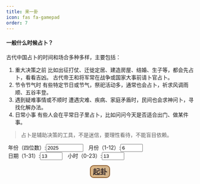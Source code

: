 ```yaml
---
title: 来一卦
icon: fas fa-gamepad
order: 7
---
```

#### 一般什么时候占卜？

古代中国占卜的时间和场合多种多样，主要包括：
1. 重大决策之前
比如出征打仗、迁徙定居、建造房屋、结婚、生子等，都会先占卜，看看吉凶。
古代帝王和将军常在战争或国家大事前请卜官占卜。
2. 节令节气时
有些特定节日或节气，祭祀活动多，通常也会占卜，祈求风调雨顺、五谷丰登。
3. 遇到疑难事情或不顺时
遭遇灾难、疾病、家庭矛盾时，民间也会求神问卜，寻找化解办法。
4. 日常小事
有些人会在平常日子里占卜，比如问问今天是否适合出门、做某件事。

> 占卜是辅助决策的工具，不是迷信，要理性看待，不能盲目依赖。

<html lang="zh-CN">
<head>
  <meta charset="UTF-8" />
  <meta name="viewport" content="width=device-width, initial-scale=1" />
  <title>梅花易数起卦</title>
  <style>
    body {
      /*background: #fdf5e6; */
      /* 仿旧宣纸背景色 */
     /* color: #3a2e1b;             !* 古铜色文字 *!
      font-family: "KaiTi","STKaiti","楷体","Serif";
      color: #3b2f2f;
      padding: 20px;
      max-width: 800px;
      margin: auto;
      border: 8px double #bfa;
      border-radius: 15px;
      box-shadow: 0 0 20px rgba(0,0,0,0.3);*/
    }

    h1, h2 {
      font-family: "宋体", "SimSun", serif;
      text-shadow: 1px 1px 2px #fff;
      color: #6b4f3b;
    }

    button {
      background: linear-gradient(to right, #deb887, #d2b48c);
      color: #3b2f2f;
      border: 2px solid #8b5a2b;
      font-weight: bold;
      font-size: 1.2rem;
      border-radius: 10px;
      transition: all 0.3s ease;
    }

    button:hover {
      background-color: #f0e68c;
      transform: scale(1.05);
    }

    .result {
      background: rgba(255, 255, 245, 0.9);
      padding: 20px;
      border: 1px solid #bfa;
      border-radius: 10px;
      margin-top: 30px;
      animation: fadeIn 1.5s ease-in;
    }

    @keyframes fadeIn {
      from { opacity: 1; transform: translateY(30px); }
      to { opacity: 1; transform: translateY(0); }
    }
  </style>
</head>
<body>
<div id="hexagram">
  <!-- 六爻占卜线 will be injected here -->
</div>
<form id="form">
  <label style="margin:5px;">年份（四位数）:<input type="number" id="year" min="1900" max="2100" value="2025" style="width: 100px;" required></label>
  <label style="margin:5px;">月份（1-12）:<input type="number" id="month" min="1" max="12" value="6" style="width: 60px;" required></label><br>
  <label style="margin:5px;">日期（1-31）:<input type="number" id="day" min="1" max="31" value="13" style="width: 60px;" required></label>
  <label style="margin:5px;">小时（0-23）:<input type="number" id="hour" min="0" max="23" value="13" style="width: 60px;" required></label><br>
  <p style="text-align: center;"><button type="submit">起卦</button></p>
</form>

<div class="result" id="result" style="display:none;">
  <h2>起卦结果</h2>
  <p>上卦：<span class="hexagram" id="upperHex"></span></p>
  <p>下卦：<span class="hexagram" id="lowerHex"></span></p>
  <p>主卦名称：<span class="hexagram" id="mainHex"></span></p>
  <p>动爻：第 <span id="movingYao"></span> 爻</p>
  <p>动爻爻辞：<span id="yaoText"></span></p>
  <p>变卦名称：<span class="hexagram" id="changedHex"></span></p>
  <p>变卦卦辞：<span id="changedText"></span></p>
  <div class="explanation" id="explanation"></div>
</div>

<script>
  // 八卦编号 1~8 对应名称和符号（乾=1，坤=2，震=3，巽=4，坎=5，离=6，艮=7，兑=8）
  const bagua = {
    1: {name:"乾", symbol:"☰"},
    2: {name:"坤", symbol:"☷"},
    3: {name:"震", symbol:"☳"},
    4: {name:"巽", symbol:"☴"},
    5: {name:"坎", symbol:"☵"},
    6: {name:"离", symbol:"☲"},
    7: {name:"艮", symbol:"☶"},
    8: {name:"兑", symbol:"☱"}
  };

    const hexagramsStructure = {
      // 乾为天
      1: [1,1,1,1,1,1],
      // 坤为地
      2: [0,0,0,0,0,0],
      // 水雷屯
      3: [0,0,1,1,0,1],
      // 山水蒙
      4: [1,0,0,0,1,0],
      // 水天需
      5: [0,1,1,1,1,0],
      // 天水讼
      6: [1,1,1,0,1,0],
      // 地水师
      7: [0,0,0,0,1,0],
      // 水地比
      8: [0,1,0,0,0,1],
      // 风天小畜
      9: [1,0,1,1,1,1],
      // 天泽履
      10: [1,1,1,1,0,1],
      // 地天泰
      11: [0,0,0,1,1,1],
      // 天地否
      12: [1,1,1,0,0,0],
      // 天火同人
      13: [1,1,1,1,0,0],
      // 火天大有
      14: [1,0,1,1,1,1],
      // 地山谦
      15: [0,0,0,1,0,1],
      // 雷地豫
      16: [1,0,0,0,0,0],
      // 泽雷随
      17: [1,0,0,1,0,1],
      // 山风蛊
      18: [1,0,0,0,1,1],
      // 地泽临
      19: [0,0,0,1,1,0],
      // 风地观
      20: [1,0,0,0,0,1],
      // 火雷噬嗑
      21: [1,0,1,1,0,1],
      // 山火贲
      22: [1,0,1,1,1,0],
      // 山地剥
      23: [1,1,1,0,0,0],
      // 地雷复
      24: [0,0,0,0,0,1],
      // 天雷无妄
      25: [1,1,1,0,0,1],
      // 山天大畜
      26: [1,0,0,1,1,1],
      // 山雷颐
      27: [1,0,0,1,0,1],
      // 泽风大过
      28: [1,0,0,0,1,0],
      // 坎为水
      29: [0,1,0,0,1,0],
      // 离为火
      30: [1,0,1,1,0,1],
      // 泽山咸
      31: [1,0,0,1,0,0],
      // 雷风恒
      32: [1,0,0,0,1,1],
      // 天山遁
      33: [1,1,1,1,0,0],
      // 雷天大壮
      34: [1,0,0,1,1,1],
      // 火地晋
      35: [1,0,1,0,0,0],
      // 地火明夷
      36: [0,0,1,0,1,0],
      // 风火家人
      37: [1,0,1,0,1,1],
      // 火泽睽
      38: [1,0,1,1,0,0],
      // 水山蹇
      39: [0,1,0,1,0,1],
      // 雷水解
      40: [1,0,0,0,1,0],
      // 山泽通气
      41: [1,0,0,1,1,0],
      // 风雷益
      42: [1,0,0,0,0,1],
      // 泽天夬
      43: [1,0,1,1,1,1],
      // 天风姤
      44: [1,1,1,1,0,0],
      // 泽地萃
      45: [1,0,0,0,0,0],
      // 地风升
      46: [0,0,0,0,1,0],
      // 泽水困
      47: [1,0,0,0,1,0],
      // 水风井
      48: [0,1,0,0,0,1],
      // 泽火革
      49: [1,0,1,1,0,0],
      // 火风鼎
      50: [1,0,0,0,1,1],
      // 震为雷
      51: [1,0,0,0,0,0],
      // 艮为山
      52: [1,1,1,1,1,1],
      // 风山渐
      53: [1,0,0,1,0,1],
      // 雷泽归妹
      54: [1,0,0,0,1,0],
      // 火雷丰
      55: [1,0,1,0,0,1],
      // 火山旅
      56: [1,0,1,1,0,0],
      // 风山巽
      57: [1,0,0,0,0,1],
      // 兑为泽
      58: [1,0,0,1,0,0],
      // 风水涣
      59: [1,0,0,0,1,0],
      // 水泽节
      60: [0,1,0,0,1,0],
      // 风泽中孚
      61: [1,0,0,0,1,0],
      // 雷山小过
      62: [1,0,0,1,0,0],
      // 水火既济
      63: [0,1,0,1,1,0],
      // 火水未济
      64: [1,0,1,0,0,1]
    };

  // 64卦顺序（序号1-64）名称及简述
  // 序号从1开始，对应《易经》六十四卦序号
  const hexagrams64 = [
    null, // 补占位，序号从1开始
    {name:"乾", text:"元亨利贞，君子健而行，万物皆顺。"},
    {name:"坤", text:"厚德载物，君子有容，万物得安。"},
    {name:"屯", text:"云雷屯，难始也，慎始慎终。"},
    {name:"蒙", text:"山水蒙，启蒙也，求知求问。"},
    {name:"需", text:"云上于天，需也，等待时机。"},
    {name:"讼", text:"天水讼，争辩也，宜和解。"},
    {name:"师", text:"地水师，行师也，慎用兵。"},
    {name:"比", text:"水地比，亲比也，团结合作。"},
    {name:"小畜", text:"风天小畜，积小力也。"},
    {name:"履", text:"天泽履，慎行也。"},
    {name:"泰", text:"天地泰，通泰也，安顺之象。"},
    {name:"否", text:"天地否，闭塞也，小人得志。"},
    {name:"同人", text:"天火同人，群体合作。"},
    {name:"大有", text:"火天大有，富有成就。"},
    {name:"谦", text:"地山谦，谦虚有礼。"},
    {name:"豫", text:"雷地豫，快乐预备。"},
    {name:"随", text:"泽雷随，顺从之象。"},
    {name:"蛊", text:"山风蛊，腐败需革新。"},
    {name:"临", text:"泽地临，接近监督。"},
    {name:"观", text:"风地观，观察体察。"},
    {name:"噬嗑", text:"火雷噬嗑，咬合纠纷。"},
    {name:"贲", text:"山火贲，装饰美化。"},
    {name:"剥", text:"山地剥，剥落衰败。"},
    {name:"复", text:"地雷复，复始归元。"},
    {name:"无妄", text:"天地无妄，纯正无邪。"},
    {name:"大畜", text:"山天大畜，蓄积力量。"},
    {name:"颐", text:"山雷颐，养护身心。"},
    {name:"大过", text:"泽风大过，过度需戒。"},
    {name:"坎", text:"水泽节，陷入险境。"},
    {name:"离", text:"火泽睽，分离异志。"},
    {name:"咸", text:"泽山咸，感应相合。"},
    {name:"恒", text:"雷风恒，持久稳定。"},
    {name:"遁", text:"天山遁，隐退避世。"},
    {name:"大壮", text:"雷天大壮，力大有为。"},
    {name:"晋", text:"火地晋，进展升迁。"},
    {name:"明夷", text:"地火明夷，受伤隐忍。"},
    {name:"家人", text:"风火家人，和睦之家。"},
    {name:"睽", text:"火泽睽，异志分离。"},
    {name:"蹇", text:"水山蹇，困难阻滞。"},
    {name:"解", text:"雷水解，解脱困境。"},
    {name:"损", text:"山泽损，损益相济。"},
    {name:"益", text:"风雷益，利益助益。"},
    {name:"夬", text:"泽天夬，决断果断。"},
    {name:"姤", text:"天风姤，遇合之象。"},
    {name:"萃", text:"泽地萃，聚集群体。"},
    {name:"升", text:"地风升，上升发展。"},
    {name:"困", text:"泽水困，困境难行。"},
    {name:"井", text:"水风井，资源更新。"},
    {name:"革", text:"泽火革，革新变革。"},
    {name:"鼎", text:"火风鼎，稳定发展。"},
    {name:"震", text:"雷震，行动兴起。"},
    {name:"艮", text:"山艮，止息保持。"},
    {name:"渐", text:"风山渐，逐渐成长。"},
    {name:"归妹", text:"泽风归妹，嫁娶之象。"},
    {name:"丰", text:"雷火丰，丰富充实。"},
    {name:"旅", text:"火山旅，旅途变迁。"},
    {name:"巽", text:"风巽，柔顺渗透。"},
    {name:"兑", text:"泽兑，喜悦和乐。"},
    {name:"涣", text:"风水涣，分散散乱。"},
    {name:"节", text:"水泽节，限制节制。"},
    {name:"中孚", text:"风泽中孚，诚信感应。"},
    {name:"小过", text:"雷山小过，小有过失。"},
    {name:"既济", text:"水火既济，完成成功。"},
    {name:"未济", text:"火水未济，未完成。"}
  ];

  // 六爻爻辞简化版（只示例部分，详细可补充）
  // 格式：{卦序号: {爻序号: "爻辞"}}
  const yaoTexts = {
    1: { // 乾为天
      1: "潜龙勿用 —— 时机未至，应潜藏待时。",
      2: "见龙在田，利见大人 —— 初露锋芒，适合求贤或被重用。",
      3: "君子终日乾乾，夕惕若厉，无咎 —— 勤奋自律，虽有风险也无大害。",
      4: "或跃在渊，无咎 —— 进退自如，谨慎行事可保平安。",
      5: "飞龙在天，利见大人 —— 得势得位，宜施展才华。",
      6: "亢龙有悔 —— 盛极而衰，应知进退适度。"
    },
    2: { // 坤为地
      1: "履霜，坚冰至 —— 见微知著，防患于未然。",
      2: "直方大，不习无不利 —— 正直宽广，即使不懂也能成功。",
      3: "含章可贞，以时发也 —— 有才而不张扬，待时而动。",
      4: "括囊，无咎无誉 —— 谨言慎行，虽无功亦无过。",
      5: "黄裳元吉 —— 中庸谦和，最为吉祥。",
      6: "龙战于野，其血玄黄 —— 阴极生变，将起冲突。"
    },
    3: { // 屯
      1: "磐桓，利居贞，利建侯 —— 起步艰难，但利于坚守与用人。",
      2: "屯如邅如，乘马班如，匪寇婚媾 —— 犹豫不定，非敌即友。",
      3: "即鹿无虞，惟入林中 —— 冒险深入，需有引导。",
      4: "乘马班如，求婚媾；往吉，无不利 —— 行动果断，有利婚姻。",
      5: "屯其膏，小贞吉，大贞凶 —— 资源不足，小事可行。",
      6: "泣血涟如 —— 极度忧虑，处境堪忧。"
    },
    4: { // 蒙
      1: "发蒙，利用刑人，用说桎梏 —— 启蒙教育，需严明纪律。",
      2: "包蒙吉，纳妇吉，子克家 —— 包容启蒙者，家庭和睦。",
      3: "勿用取女，见金夫，不有躬 —— 诱惑当前，不可轻信。",
      4: "困蒙吝 —— 陷入困惑，需及时调整。",
      5: "童蒙吉 —— 虚心受教，前途光明。",
      6: "击蒙，不利为寇，利御寇 —— 严厉教导，宜守不宜攻。"
    },
    5: { // 需
      1: "需于郊，利用恒，无咎 —— 耐心等待，处事稳妥。",
      2: "需于沙，小有言，终吉 —— 略有争议，结果尚佳。",
      3: "需于泥，致寇至 —— 等待不慎，招来麻烦。",
      4: "需于血，出自穴 —— 陷入困境，需冷静脱身。",
      5: "酒食贞吉 —— 享乐适中，守正则吉。",
      6: "入于穴，有不速之客三人来，敬之终吉 —— 意外来访，恭敬应对。"
    },
    6: { // 讼
      1: "不永所事，小有言，终吉 —— 争讼短暂，虽有批评仍吉。",
      2: "不克讼，归而逋其邑人三百户，无眚 —— 败诉逃匿，影响不大。",
      3: "食旧德，贞厉，终吉 —— 依靠旧恩，虽险犹吉。",
      4: "不克讼，复即命渝，安贞吉 —— 知错能改，守正则吉。",
      5: "讼元吉 —— 公正胜诉，大吉。",
      6: "或锡之鞶带，终朝三褫之 —— 得宠不久，反复无常。"
    },
    7: { // 师
      1: "师出以律，否臧凶 —— 军令严明，否则失败。",
      2: "在师中吉，无咎，王三锡命 —— 统帅有道，受命掌权。",
      3: "师或舆尸，凶 —— 兵败载尸而归，大凶。",
      4: "左次无咎，未失常也 —— 退守安全，不失常理。",
      5: "田有禽，利执言，无咎 —— 正当征伐，无害。",
      6: "大君有命，开国承家，小人勿用 —— 赏罚分明，小人不得擅权。"
    },
    8: { // 比
      1: "有孚比之，无咎 —— 诚信结盟，无灾。",
      2: "比之自内，贞吉 —— 从内部团结，守正则吉。",
      3: "比之匪人 —— 误交损友，有害。",
      4: "外比之，贞吉 —— 对外亲善，守正则吉。",
      5: "显比，王用三驱，失前禽，邑人不诫吉 —— 公开亲近贤者，民众信任。",
      6: "比之无首，凶 —— 缺乏领导核心，关系混乱。"
    },
    9: { // 小畜
      1: "复自道，何其咎？吉 —— 回归正途，无害。",
      2: "牵复吉 —— 同行回归，皆吉。",
      3: "舆说辐，夫妻反目 —— 车轮脱落，家庭纷争。",
      4: "有孚血去惕出，无咎 —— 诚心化解危机，无害。",
      5: "有孚挛如，富以其邻 —— 诚信相待，共同富裕。",
      6: "既雨既处，尚德载。妇贞厉，月几望，君子征凶 —— 积蓄已满，不宜再进。"
    },
    10: { // 履
      1: "素履往，无咎 —— 纯朴前行，无害。",
      2: "履道坦坦，幽人贞吉 —— 道路平坦，静默者吉。",
      3: "眇能视，跛能履，履虎尾咥人，凶 —— 能力不足却冒进，危险。",
      4: "履虎尾，愬愬终吉 —— 临危谨慎，终得平安。",
      5: "夬履，贞厉 —— 果决行事，需警惕。",
      6: "视履考祥，其旋元吉 —— 回顾总结，圆满结局。"
    },
    11: { // 泰
      1: "拔茅茹，以其汇，征吉 —— 团结一致，利于行动。",
      2: "包荒，用冯河，不遐遗 —— 胸怀宽广，不遗漏远者。",
      3: "无平不陂，无往不复 —— 世事循环，盛极必衰。",
      4: "翩翩，不富以其邻 —— 外表光鲜，实则空虚。",
      5: "帝乙归妹，以祉元吉 —— 婚姻美满，福泽深厚。",
      6: "城复于隍，勿用师 —— 形势逆转，不可妄动。"
    },
    12: { // 否
      1: "拔茅茹，以其汇，贞吉 —— 团结一致，守正则吉。",
      2: "包承，小人吉，大人否 —— 小人得意，君子闭塞。",
      3: "包羞 —— 虽有才能，但处境尴尬。",
      4: "有命无咎，畴离祉 —— 听从天命，自有福报。",
      5: "休否，大人吉 —— 形势好转，君子得势。",
      6: "倾否，先否后喜 —— 形势彻底转变，由坏转好。"
    },
    13: { // 同人
      1: "同人于门，无咎 —— 广泛交友，无所偏私。",
      2: "同人于宗，吝 —— 只与同类交往，狭隘。",
      3: "伏戎于莽，升其高陵 —— 暗中设伏，伺机而动。",
      4: "乘其墉，弗克攻 —— 攻势受阻，难以突破。",
      5: "同人先号咷而后笑 —— 先苦后甜，终得成功。",
      6: "龙战于野，其血玄黄 —— 力争到底，两败俱伤。"
    },
    14: { // 大有
      1: "无交害，匪咎 —— 初期无往来，非过错。",
      2: "大车以载，有攸往 —— 才德兼备，任重道远。",
      3: "公用亨于天子 —— 有功受赏，地位尊崇。",
      4: "匪其彭，无咎 —— 不炫耀富贵，避免祸端。",
      5: "厥孚交如，威如 —— 诚信服众，威信立。",
      6: "自天祐之，吉无不利 —— 天命所归，大吉大利。"
    },
    15: { // 谦
      1: "谦谦君子，用涉大川 —— 谦逊有礼，可渡难关。",
      2: "鸣谦，贞吉 —— 名声在外，仍守正道。",
      3: "劳谦君子，有终 —— 辛勤工作，终获赞誉。",
      4: "无不利，撝谦 —— 发挥谦德，无所不利。",
      5: "不富以其邻，利用侵伐 —— 有能力者，可用兵制乱。",
      6: "鸣谦，利用行师 —— 声名远播，利于出征。",
    },
    16: { // 豫
      1: "鸣豫，凶 —— 自我陶醉，引人反感。",
      2: "介于石，不终日 —— 守节坚定，不随波逐流。",
      3: "盱豫悔，迟有悔 —— 犹豫不决，后悔莫及。",
      4: "由豫，大有得 —— 把握机会，收获颇丰。",
      5: "贞疾，恒不死 —— 守正以防病，久而不亡。",
      6: "冥豫成有渝 —— 昏迷享乐，终将改变。",
    },
    17: { // 随
      1: "官有渝，贞吉 —— 官场变化，守正则吉。",
      2: "系小子，失丈夫 —— 被小人迷惑，失去贵人。",
      3: "系丈夫，失小子 —— 依附贵人，放弃小人。",
      4: "随有获，贞凶 —— 成就显著，但需谨慎。",
      5: "孚于嘉，吉 —— 诚信对待美好事物，吉祥。",
      6: "拘系之，乃从维之 —— 被束缚，最终顺从。",
    },
    18: { // 蛊
      1: "干父之蛊，有子 —— 子承父业，继承责任。",
      2: "干母之蛊，不可贞 —— 整顿家务，不必死守旧规。",
      3: "干父之蛊，小有悔 —— 父业难继，略有遗憾。",
      4: "裕父之蛊 —— 宽松处理祖业，未必有益。",
      5: "干父之蛊，用誉 —— 以荣誉完成父业。",
      6: "不事王侯，高尚其事 —— 不仕王侯，志向高洁。",
    },
    19: { // 临
      1: "咸临，贞吉 —— 以感召力临下，守正则吉。",
      2: "咸临，吉无不利 —— 感化他人，顺利发展。",
      3: "甘临，无攸利 —— 花言巧语，不能持久。",
      4: "至临，无咎 —— 亲自莅临，没有过错。",
      5: "知临，大君之宜 —— 以智慧治理，符合君道。",
      6: "敦临，吉 —— 以诚厚态度临下，吉祥。",
    },
    20: { // 观
      1: "童观，小人无咎 —— 视野狭窄，平民无妨。",
      2: "窥观，利女贞 —— 从旁观察，女子守正有利。",
      3: "观我生，进退 —— 观察自身行为，决定进退。",
      4: "观国之光 —— 出国考察，了解国情。",
      5: "观我生，君子无咎 —— 自省自查，君子无过。",
      6: "观其生，君子无咎 —— 观察他人，反省自己。",
    },
    21: { // 噬嗑
      1: "屦校灭趾，无咎 —— 初犯小错，教训即可。",
      2: "噬肤灭鼻 —— 初试锋芒，损失轻微。",
      3: "噬腊肉，遇毒 —— 处理难题，遇到阻碍。",
      4: "噬干胏，得金矢 —— 解决困难，获得奖励。",
      5: "噬干肉，得黄金 —— 努力之后，获得回报。",
      6: "何校灭耳，凶 —— 重罪加身，大凶。",
    },
    22: { // 贲
      1: "贲其趾，舍车而徒 —— 装饰脚部，步行出行。",
      2: "贲其须 —— 装饰胡须，增添风采。",
      3: "贲如濡如 —— 润泽光华，外表美好。",
      4: "贲如皤如 —— 白色装饰，质朴自然。",
      5: "贲于丘园 —— 装饰田园，朴素典雅。",
      6: "白贲，无咎 —— 纯白之美，返璞归真。",
    },
    23: { // 剥
      1: "剥床以足，蔑贞 —— 灾难初现，破坏根基。",
      2: "剥床以辨 —— 灾害蔓延，影响范围扩大。",
      3: "剥之无咎 —— 剥落之中，仍有生机。",
      4: "剥床以肤 —— 灾难迫近，伤害身体。",
      5: "贯鱼以宫人宠 —— 众人有序，受宠幸。",
      6: "硕果不食 —— 最后果实，保存希望。",
    },
    24: { // 复
      1: "不远复，无祇悔 —— 迷途知返，免受大悔。",
      2: "休复，吉 —— 休息恢复，吉祥。",
      3: "频复，厉 —— 反复不定，危险。",
      4: "中行独复 —— 在众人中独自回归正道。",
      5: "敦复无悔 —— 厚道回归，没有懊悔。",
      6: "迷复，凶 —— 迷失方向，终陷困境。",
    },
    25: { // 无妄
      1: "往得尚 —— 行动正当，有所成就。",
      2: "不耕获 —— 不劳而获，不合常理。",
      3: "无妄之灾 —— 无辜受害，意外灾难。",
      4: "可贞 —— 守正即可无害。",
      5: "无妄之往 —— 行动正当，前往无妨。",
      6: "无妄行 —— 不妄动，守静为宜。",
    },
    26: { // 大畜
      1: "有厉利巳 —— 有危险，宜停止。",
      2: "舆说輹 —— 车轮脱落，不宜前进。",
      3: "良马逐 —— 快马加鞭，追击敌人。",
      4: "童牛之牿 —— 年轻牛角戴木架，防止斗殴。",
      5: "豮豕之牙 —— 去势猪的牙齿，象征驯服。",
      6: "何天之衢 —— 天赐通达之路，前景广阔。",
    },
    27: { // 颐
      1: "舍尔灵龟 —— 放弃自我保护，依赖他人。",
      2: "颠颐 —— 倒置养生之道。",
      3: "拂颐 —— 违背养生原则。",
      4: "颠颐 —— 养生方式错误。",
      5: "拂经 —— 违逆常规。",
      6: "由颐 —— 顺应养生之道。",
    },
    28: { // 大过
      1: "藉用白茅 —— 小心谨慎，防患未然。",
      2: "枯杨生稊 —— 老树新芽，重获生机。",
      3: "栋桡 —— 房梁弯曲，支撑不稳。",
      4: "栋隆 —— 房梁挺直，结构稳固。",
      5: "枯杨生华 —— 老树开花，虚有其表。",
      6: "过涉灭顶 —— 渡水过深，头顶淹没。",
    },
    29: { // 坎为水
      1: "习坎 —— 屡陷险境，需谨慎。",
      2: "坎有险 —— 遇险被困，需等待时机。",
      3: "来之坎坎 —— 来去皆险，步步为营。",
      4: "樽酒簋贰 —— 礼物不多，心意诚。",
      5: "坎不盈 —— 险未尽解，仍需忍耐。",
      6: "系用徽纆 —— 被绳索捆绑，难以脱身。",
    },
    30: { // 离为火
      1: "履错然 —— 行走交错，秩序混乱。",
      2: "黄离 —— 黄色光芒，吉祥。",
      3: "日昃之离 —— 日落西山，盛极而衰。",
      4: "突如 —— 突然发生，措手不及。",
      5: "出涕沱若 —— 悲痛流泪，情绪激动。",
      6: "王用出征 —— 君主出兵，讨伐叛乱。",
    },31: { // 咸
      1: "咸其拇 —— 初感心动，尚未成形。",
      2: "咸其腓 —— 情感萌动，随心动而行。",
      3: "咸其股 —— 被动跟随，意志不坚。",
      4: "贞吉 —— 守正则吉，情感正当。",
      5: "咸其脢 —— 情感深厚，心意相通。",
      6: "咸其辅颊舌 —— 表达言语，情感外露。"
    },
    32: { // 恒
      1: "浚恒 —— 初始求深，过于急切。",
      2: "悔亡 —— 后悔消失，守中得利。",
      3: "不恒其德 —— 志向不定，难以持久。",
      4: "田无禽 —— 劳而无获，方向错误。",
      5: "恒其德 —— 坚守美德，终有回报。",
      6: "振恒 —— 颠覆常态，动荡不安。"
    },
    33: { // 遁
      1: "遁尾厉 —— 退避不及，危险将至。",
      2: "执之用黄牛之革 —— 固守不变，坚定信念。",
      3: "系遁 —— 有所牵连，难以抽身。",
      4: "好遁 —— 果断退避，明智之举。",
      5: "嘉遁 —— 适时而退，吉祥如意。",
      6: "肥遁 —— 彻底隐退，逍遥自在。"
    },
    34: { // 大壮
      1: "壮于趾 —— 初步强盛，行动开始。",
      2: "贞吉 —— 守正则吉，行为恰当。",
      3: "小人用壮 —— 小人逞强，不利君子。",
      4: "壮于大舆之輹 —— 实力增强，准备充分。",
      5: "丧羊于易 —— 损失轻微，无需挂怀。",
      6: "羝羊触藩 —— 强行突破，陷入困境。"
    },
    35: { // 晋
      1: "晋如摧如 —— 初升受挫，需忍耐等待。",
      2: "晋如愁如 —— 升迁缓慢，心有忧虑。",
      3: "众允 —— 得到众人信任，顺利前行。",
      4: "鼫鼠贞厉 —— 抱残守缺，虽正亦危。",
      5: "悔亡 —— 过去遗憾消除，前景光明。",
      6: "晋其角 —— 登峰造极，宜慎防过盛。"
    },
    36: { // 明夷
      1: "明夷于飞 —— 光明受损，不宜高飞。",
      2: "明夷于左腹 —— 隐蔽真相，保全自身。",
      3: "南狩之志 —— 寻机反击，时机未到。",
      4: "入于左腹 —— 深入敌后，隐藏实力。",
      5: "箕子之明夷 —— 贤者受辱，守节不屈。",
      6: "不明晦 —— 黑暗到底，形势最劣。"
    },
    37: { // 家人
      1: "闲有家 —— 家规严谨，防患未然。",
      2: "无攸遂 —— 在家不宜独断专行。",
      3: "家人嗃嗃 —— 严厉管教，虽苦实吉。",
      4: "富家 —— 家道富裕，福泽绵长。",
      5: "王假有家 —— 君主以身作则，治家有方。",
      6: "有孚威如 —— 诚信立威，家风良好。"
    },
    38: { // 睽
      1: "悔亡 —— 过去悔意消散。",
      2: "遇主于巷 —— 意外交遇，关系缓和。",
      3: "见舆曳 —— 观察矛盾，局势复杂。",
      4: "睽孤 —— 孤立无援，处境艰难。",
      5: "厥宗噬肤 —— 内部冲突，化解为宜。",
      6: "见豕负涂 —— 表象迷惑，真相难辨。"
    },
    39: { // 蹇
      1: "往蹇来誉 —— 前进受阻，退守得誉。",
      2: "王臣蹇蹇 —— 臣子忠心，屡陷困境。",
      3: "往蹇来反 —— 前进不利，返回安全。",
      4: "往蹇来连 —— 与人同行，共度难关。",
      5: "大蹇朋来 —— 最艰难时，朋友相助。",
      6: "往蹇来硕 —— 前进失败，退守成功。"
    },
    40: { // 解
      1: "无咎 —— 平安无事。",
      2: "田获三狐 —— 解除危机，收获颇丰。",
      3: "负且乘 —— 身兼重任，小心谨慎。",
      4: "解而拇 —— 排除干扰，恢复自由。",
      5: "君子维有解 —— 君子得脱困厄。",
      6: "公用射隼 —— 清除祸害，大功告成。"
    },
    41: { // 损
      1: "已事遄往 —— 提前完成任务，利于他人。",
      2: "利有攸往 —— 有所作为，前途光明。",
      3: "三人行则损一人 —— 过多则损，需取舍。",
      4: "损其疾 —— 减轻负担，去除弊端。",
      5: "或益之十朋之龟 —— 受益良多，贵重如宝。",
      6: "引兑 —— 主动给予，惠及他人。"
    },
    42: { // 益
      1: "利用为大作 —— 利于大事，大展宏图。",
      2: "或益之十朋之龟 —— 得天助之力，财富增长。",
      3: "益之用凶事 —— 施益于灾难之中。",
      4: "中行告公 —— 中庸行事，告知上级。",
      5: "有孚惠心 —— 诚信施恩，人心归附。",
      6: "莫益之 —— 不再增益，转为自守。"
    },
    43: { // 夬
      1: "壮于前趾 —— 初步决断，准备出击。",
      2: "惕号 —— 戒备警告，以防不测。",
      3: "壮于頄 —— 决断过于显露，招致怀疑。",
      4: "臀无肤 —— 处境尴尬，难以安定。",
      5: "苋陆夬夬 —— 果断处理问题。",
      6: "无号 —— 终局来临，无可挽回。"
    },
    44: { // 姤
      1: "系于金柅 —— 被牵制住，难以脱身。",
      2: "包有鱼 —— 初遇机遇，有利无害。",
      3: "臀无肤 —— 行动受限，坐立不安。",
      4: "包无鱼 —— 错失良机，徒留遗憾。",
      5: "以杞包瓜 —— 防微杜渐，保护根本。",
      6: "姤其角 —— 关系终结，无咎可言。"
    },
    45: { // 萃
      1: "有孚不终 —— 诚信不足，难以凝聚。",
      2: "引吉 —— 引导得当，吉祥。",
      3: "萃如嗟如 —— 众人聚集，感叹命运。",
      4: "大吉 —— 团结一致，大吉大利。",
      5: "萃有位 —— 有地位者聚合众人。",
      6: "赍咨涕洟 —— 哀伤哭泣，情势恶化。"
    },
    46: { // 升
      1: "允升 —— 可以上升，顺势而为。",
      2: "孚乃利用禴 —— 诚心祭祀，利于上升。",
      3: "升虚邑 —— 上升空地，无人竞争。",
      4: "王用亨于岐山 —— 君主祭山，象征祥瑞。",
      5: "贞吉 —— 守正则吉，稳步上升。",
      6: "冥升 —— 暗中上升，终将显露。"
    },
    47: { // 困
      1: "臀困于株木 —— 困于障碍，难以行动。",
      2: "困于酒食 —— 生活优渥却感束缚。",
      3: "据于蒺藜 —— 手握利器，反被所伤。",
      4: "来徐徐 —— 援助迟缓，令人焦急。",
      5: "劓刖 —— 受刑受罚，形象受损。",
      6: "困于葛藟 —— 被缠绕包围，难以脱身。"
    },
    48: { // 井
      1: "井泥不食 —— 废弃不用，失去价值。",
      2: "井谷射鲋 —— 小处用力，难成大事。",
      3: "井渫不食 —— 清理干净却不被采用。",
      4: "井甃 —— 加固井壁，修整防御。",
      5: "井冽寒泉 —— 水清甘美，可用无忧。",
      6: "井收勿幕 —— 收口封盖，功德圆满。"
    },
    49: { // 革
      1: "巩用黄牛 —— 固守旧制，时机未到。",
      2: "巳日乃革之 —— 正确时机，果断变革。",
      3: "征凶 —— 急躁冒进，反生灾祸。",
      4: "悔亡 —— 过错消弭，前景好转。",
      5: "大人虎变 —— 君子改革，威信建立。",
      6: "君子豹变 —— 改革成果显现，光彩照人。"
    },
    50: { // 鼎
      1: "鼎颠趾 —— 器具倒置，初乱有序。",
      2: "鼎有实 —— 内容充实，可用之器。",
      3: "鼎耳革 —— 器具损坏，无法使用。",
      4: "鼎折足 —— 使用不当，导致失败。",
      5: "玉铉 —— 贵重之物，象征尊贵。",
      6: "金铉 —— 金属之铉，象征稳固。",
    },
    51: { // 震
      1: "震来虩虩 —— 惊雷乍起，惊惧不安。",
      2: "震惊百里 —— 声势浩大，影响深远。",
      3: "震苏苏 —— 惊而不乱，保持镇定。",
      4: "震遂泥 —— 被震入泥，难以自拔。",
      5: "震往来 —— 来回震动，考验不断。",
      6: "震索索 —— 惊恐不已，内心不安。"
    },
    52: { // 艮
      1: "艮其趾 —— 初止其动，易于控制。",
      2: "艮其腓 —— 下体不动，上体犹动。",
      3: "艮其限 —— 身体分隔，动静分明。",
      4: "艮其身 —— 自我约束，止于本分。",
      5: "艮其辅 —— 控制言语，谨言慎行。",
      6: "敦艮 —— 诚实稳重，止于至善。"
    },
    53: { // 渐
      1: "鸿渐于干 —— 初步起飞，尚未离岸。",
      2: "鸿渐于磐 —— 站稳脚跟，逐步上升。",
      3: "夫征不复 —— 出征未归，家庭分离。",
      4: "鸿渐于木 —— 停歇高处，位置合适。",
      5: "妇三岁不孕 —— 长期无果，需耐心等待。",
      6: "鸿渐于陆 —— 高飞远翔，成就非凡。"
    },
    54: { // 归妹
      1: "归妹以娣 —— 妹妹陪嫁，身份从属。",
      2: "眇能视 —— 视力有限，判断不清。",
      3: "归妹以须 —— 妹妹暂为侍女。",
      4: "愆期 —— 延误婚期，等待时机。",
      5: "帝乙归妹 —— 帝女下嫁，地位尊崇。",
      6: "女承筐 —— 婚礼完成，责任承担。"
    },
    55: { // 丰
      1: "遇其配主 —— 遇到对的人，合作顺利。",
      2: "丰其蔀 —— 被遮蔽，光辉不明。",
      3: "丰其沛 —— 遮蔽更甚，处境艰难。",
      4: "日中见斗 —— 白昼见星，异象频现。",
      5: "来章 —— 有才华者前来相助。",
      6: "丰其屋 —— 居室广大，孤独封闭。"
    },
    56: { // 旅
      1: "旅琐琐 —— 旅途艰辛，琐碎烦扰。",
      2: "旅即次 —— 途中安顿，稍得休息。",
      3: "旅焚其次 —— 住所被毁，流离失所。",
      4: "旅于处 —— 寻得居所，暂时安稳。",
      5: "射雉 —— 射猎野鸡，象征进取。",
      6: "鸟焚其巢 —— 栖息之地被毁，终无所归。"
    },
    57: { // 巽
      1: "进退 —— 犹豫不决，需观察形势。",
      2: "巽在床下 —— 低姿态应对，谦逊有礼。",
      3: "频巽 —— 反复顺从，缺乏原则。",
      4: "悔亡 —— 后悔消散，顺利发展。",
      5: "贞吉 —— 守正则吉，行为合宜。",
      6: "迷巽 —— 迷失方向，盲目顺从。"
    },
    58: { // 兑
      1: "和兑 —— 和谐交流，相处融洽。",
      2: "孚兑 —— 诚信交往，彼此信任。",
      3: "来兑 —— 主动献媚，动机不纯。",
      4: "商兑 —— 商量决定，审慎选择。",
      5: "孚于剥 —— 诚信受损，处于危险。",
      6: "引兑 —— 主动给予快乐，带动他人。"
    },
    59: { // 涣
      1: "用拯马壮 —— 得良马救援，脱离险境。",
      2: "涣奔其机 —— 逃亡投靠，寻求依靠。",
      3: "涣其躬 —— 自我反省，去除私欲。",
      4: "涣其群 —— 化解群体矛盾。",
      5: "涣汗 —— 发布命令，解除积弊。",
      6: "涣其血 —— 脱离灾祸，恢复平静。"
    },
    60: { // 节
      1: "不出户庭 —— 守节不出，避免风险。",
      2: "不出门庭 —— 谨慎自守，静待时机。",
      3: "不节之嗟 —— 不加节制，后悔莫及。",
      4: "安节 —— 安于节制，顺其自然。",
      5: "甘节 —— 乐于节制，吉祥无比。",
      6: "苦节 —— 过度节制，不可长久。"
    },
    61: { // 中孚
      1: "虞吉 —— 事先防范，吉祥。",
      2: "鸣鹤在阴 —— 以诚感人，声名远播。",
      3: "得敌 —— 遭遇对手，需谨慎应对。",
      4: "月几望 —— 临近圆满，宜守不宜攻。",
      5: "有孚挛如 —— 诚信相连，团结互助。",
      6: "翰音 —— 鸣叫高空，虚有其表。"
    },
    62: { // 小过
      1: "飞鸟以凶 —— 轻举妄动，招致灾祸。",
      2: "过其祖 —— 超越前辈，略有过失。",
      3: "从或戕之 —— 跟随不当，遭受伤害。",
      4: "弗过 —— 不宜过度，应守常规。",
      5: "密云不雨 —— 事态未发，蓄势待发。",
      6: "飞鸟离之 —— 鸟入罗网，结局悲惨。"
    },
    63: { // 既济
      1: "曳其轮 —— 行动受阻，缓慢前进。",
      2: "妇丧其茀 —— 女性丢失装饰，象征损失。",
      3: "三年克之 —— 长期努力，终于成功。",
      4: "繻有衣袽 —— 虽有华丽外表，内藏隐患。",
      5: "东邻杀牛 —— 礼仪隆重但不合时宜。",
      6: "濡其首 —— 沾湿头部，象征最终失败。"
    },
    64: { // 未济
      1: "濡其尾 —— 开始受阻，进展困难。",
      2: "曳其轮 —— 行动缓慢，仍可持续。",
      3: "未济 —— 事情未成，继续努力。",
      4: "震用伐鬼方 —— 用武力征服远方。",
      5: "君子之光 —— 君子展现光辉品德。",
      6: "饮酒濡首 —— 过度享乐，忘乎所以。"
    }
  };

  // 64卦计算规则（主卦编号）
  // 主卦编号 = (上卦编号 -1)*8 + 下卦编号
  // 八卦编号1~8，64卦编号1~64
  function getMainHexNumber(upperNum, lowerNum){
    return (upperNum - 1) * 8 + lowerNum;
  }

  // 动爻变卦计算：第 movingYao 爻由阳变阴或阴变阳，结果变卦序号
  // 这里用简单位运算处理爻变
  // 卦爻自下而上，从第1爻到第6爻，二进制表示阳（1）阴（0）
  // 64卦对应的二进制码参考八卦组合（不完全准确，示例用）
  // 实际复杂，示例只做简单变爻计算（用一个数组代替）

  // 64卦对应六爻的二进制表示（1阳，0阴）
  // 为了示范，这里预设一个简化方法：将序号映射到二进制序列是复杂的，先用示例

  // 简易版：无动爻变卦，保持不变（实际应根据爻位切换该位阴阳得到变卦编号）
  // 判断两个数组是否相等
  function arraysEqual(a, b) {
    return a.every((val, idx) => val === b[idx]);
  }

  // 根据主卦编号和动爻位返回变卦编号
  function getChangedHexagram(mainNum, movingYao) {
    let structure = [...hexagramsStructure[mainNum]]; // 获取原始结构
    const index = 6 - movingYao; // 动爻是自上而下数的，所以要转换成数组索引
    structure[index] = 1 - structure[index]; // 翻转阴阳

    for (let i = 1; i <= 64; i++) {
      if (arraysEqual(hexagramsStructure[i], structure)) {
        return i;
      }
    }

    return mainNum; // 找不到则返回原卦
  }

  // 地支小时数转换
  function hourToDizhiNum(hour){
    // 子时23-1点=1，丑时1-3点=2，以此类推
    return Math.floor(((hour + 1) % 24) / 2) + 1;
  }

  // 取余8，余0按8处理
  function mod8(num){
    const r = num % 8;
    return r === 0 ? 8 : r;
  }

  // 取余6，余0按6处理
  function mod6(num){
    const r = num % 6;
    return r === 0 ? 6 : r;
  }

  // 主程序
  document.getElementById("form").addEventListener("submit", function(e){
    e.preventDefault();

    // 增加“起卦动画”效果
    const resultDiv = document.getElementById("result");
    resultDiv.style.display = "none";

    const animDiv = document.createElement("div");
    animDiv.id = "animation";
    animDiv.innerHTML = `
      <div style="text-align:center; padding:40px;">
        <p style="margin-top:20px; font-size:1.3rem;">正在起卦，请静心冥想…</p>
      </div>
    `;
    document.body.appendChild(animDiv);

    // 延迟显示结果
    setTimeout(() => {
      document.body.removeChild(animDiv);
      const year = parseInt(document.getElementById("year").value);
      const month = parseInt(document.getElementById("month").value);
      const day = parseInt(document.getElementById("day").value);
      const hour = parseInt(document.getElementById("hour").value);

      // 上卦：(年+月+日) mod 8
      const upperNum = mod8(year + month + day);
      console.log('上卦(year + month + day) mod 8 ：', mod8(year + month + day))
      // 下卦：(月 + 日 + 地支时) mod 8
      const lowerNum = mod8(month + day + hourToDizhiNum(hour));
      console.log('下卦：(月 + 日 + 地支时) mod 8', mod8(month + day + hourToDizhiNum(hour)))
      // 动爻：(年 + 月 + 日 + 地支时) mod 6
      const movingYao = mod6(year + month + day + hourToDizhiNum(hour));
      console.log('动爻：(年 + 月 + 日 + 地支时) mod 6', mod6(year + month + day + hourToDizhiNum(hour)))
      // 主卦编号
      const mainNum = getMainHexNumber(upperNum, lowerNum);
      console.log('64卦计算规则（主卦编号）:')
      console.log('主卦编号 = (上卦编号 -1)*8 + 下卦编号')
      console.log('八卦编号1~8，64卦编号1~64')
      console.log('主卦:',mainNum)
      // 主卦信息
      const mainHex = hexagrams64[mainNum] || {name:"未知卦", text:"无卦辞"};
      const upperHexName = bagua[upperNum].name;
      const upperHexSymbol = bagua[upperNum].symbol;
      const lowerHexName = bagua[lowerNum].name;
      const lowerHexSymbol = bagua[lowerNum].symbol;


      // 变卦
      const changedNum = getChangedHexagram(mainNum, movingYao);
      console.log('变卦:',changedNum)
      const changedHex = hexagrams64[changedNum] || {name:"未知卦", text:"无卦辞"};
      console.log('changedHex:',changedHex)
      console.log(mainNum,movingYao)
      // 爻辞
      const yaoText = (yaoTexts[mainNum] && yaoTexts[mainNum][movingYao]) || "无详细爻辞";
      console.log(yaoText)

      // 显示结果
      document.getElementById("upperHex").textContent = `${upperHexName} ${upperHexSymbol}（第${upperNum}卦）`;
      document.getElementById("lowerHex").textContent = `${lowerHexName} ${lowerHexSymbol}（第${lowerNum}卦）`;
      document.getElementById("mainHex").textContent = `${mainHex.name}（第${mainNum}卦）`;
      document.getElementById("movingYao").textContent = movingYao;
      document.getElementById("yaoText").textContent = yaoText;
      document.getElementById("changedHex").textContent = `${changedHex.name}（第${changedNum}卦）`;
      document.getElementById("changedText").textContent = changedHex.text;

      // 简单解说
      document.getElementById("explanation").innerHTML = `
      <strong>说明：</strong><br/>
      - <strong>上卦</strong>代表外部环境，<strong>下卦</strong>代表内部状态。<br/>
      - <strong>主卦</strong>由上卦和下卦组合形成，代表当前整体局势。<br/>
      - <strong>动爻</strong>是变动的关键爻，提示关注的焦点。<br/>
      - <strong>变卦</strong>是动爻变化后形成的新卦，显示未来趋势。<br/>
      <br/>
      你输入的时间对应的起卦显示如下，请结合具体情境和易经经典继续研判。
    `;
      document.getElementById("result").style.display = "block";
      resultDiv.style.display = "block";
    }, 1000);

  });
  // 获取当前时间并设置默认值
  function setDefaultTime() {
    const now = new Date();

    const year = now.getFullYear();           // 年
    const month = now.getMonth() + 1;         // 月（从0开始）
    const day = now.getDate();                // 日
    const hour24 = now.getHours();            // 小时（24小时制）

    // 计算时辰（子时：23~1点，丑时：1~3点……亥时：21~23点）
    let chineseHourIndex = Math.floor((hour24 + 1) / 2) % 12;

    // 设置输入框内容
    document.getElementById("year").value = year;
    document.getElementById("month").value = month;
    document.getElementById("day").value = day;
    document.getElementById("hour").value = hour24;
  }

  // 页面加载后调用一次
  window.onload = function () {
    setDefaultTime();
  };
</script>

</body>
</html>

